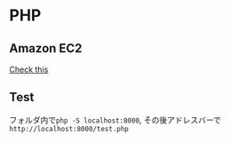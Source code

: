 # PHP

## Amazon EC2
[Check this](https://github.com/Shusei-E/Code_Tips/blob/master/AmazonEC2/PHP.md)

## Test
フォルダ内で`php -S localhost:8000`, その後アドレスバーで`http://localhost:8000/test.php`
